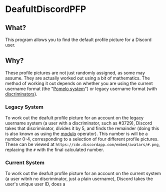 # DeafultDiscordPFP

## What?
This program allows you to find the default profile picture for a Discord user.

## Why?
These profile pictures are not just randomly assigned, as some may assume. They are actually worked out using a bit of mathematics. The method of working it out depends on whether you are using the current username format (the "[Pomelo system](https://discord.fandom.com/wiki/Pomelo)") or legacy username format (with [discriminators](https://discord.fandom.com/wiki/Discriminator)).

### Legacy System
To work out the deafult profile picture for an account on the legacy username system (a user with a discriminator, such as #3729), Discord takes that discriminator, divides it by 5, and finds the remainder (doing this is also known as using the [modulo](https://en.wikipedia.org/wiki/Modulo) operator). This number is will be a number 0-4, corresponding to a selection of four different profile pictures. These can be viewed at ```https://cdn.discordapp.com/embed/avatars/#.png```, replacing the ```#``` with the final calculated number.

### Current System
To work out the deafult profile picture for an account on the current system (a user witnh no discriminator, just a plain username), Discord takes the user's unique user ID, does a 
